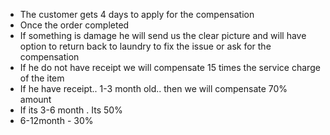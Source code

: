 -   The customer gets 4 days to apply for the compensation
-   Once the order completed
-   If something is damage he will send us the clear picture and will have option to return back to laundry to fix the issue or ask for the compensation
-   If he do not have receipt we will compensate 15 times the service charge of the item
-   If he have receipt.. 1-3 month old.. then we will compensate 70% amount
-   If its 3-6 month . Its 50%
-   6-12month - 30%
